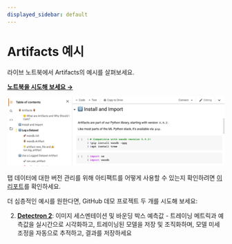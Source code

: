 ```yaml
---
displayed_sidebar: default
---
```


# Artifacts 예시

라이브 노트북에서 Artifacts의 예시를 살펴보세요.

[**노트북을 시도해 보세요 →**](https://colab.research.google.com/github/wandb/examples/blob/master/colabs/wandb-artifacts/Pipeline\_Versioning\_with\_W%26B\_Artifacts.ipynb)

![](/images/artifacts/artifacts_colab_notebook.png)

탭 데이터에 대한 버전 관리를 위해 아티팩트를 어떻게 사용할 수 있는지 확인하려면 [이 리포트](http://wandb.me/TBV-Dedup)를 확인하세요.

더 심층적인 예시를 원한다면, GitHub 데모 프로젝트 두 개를 시도해 보세요:

2. [**Detectron 2**](https://github.com/wandb/artifacts-examples/tree/master/detectron2): 이미지 세스멘테이션 및 바운딩 박스 예측값 - 트레이닝 메트릭과 예측값을 실시간으로 시각화하고, 트레이닝된 모델을 저장 및 조직화하며, 모델 미세 조정을 자동으로 추적하고, 결과를 저장하세요